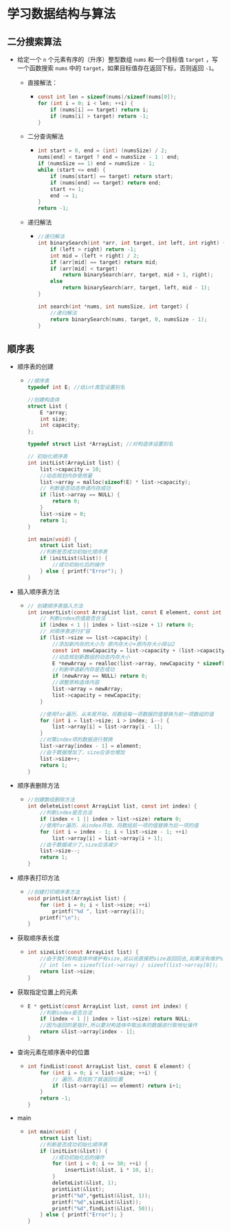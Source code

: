 # 学习数据结构与算法

## 二分搜索算法

* 给定一个 `n` 个元素有序的（升序）整型数组 `nums` 和一个目标值 `target` ，写一个函数搜索 `nums` 中的 `target`，如果目标值存在返回下标，否则返回 `-1`。

  * 直接解法：
  
    * ```c
      const int len = sizeof(nums)/sizeof(nums[0]);
      for (int i = 0; i < len; ++i) {
          if (nums[i] == target) return i;
          if (nums[i] > target) return -1;
      }
      ```
  
  * 二分查询解法
  
    * ```c
      int start = 0, end = (int) (numsSize) / 2;
      nums[end] < target ? end = numsSize - 1 : end;
      if (numsSize == 1) end = numsSize - 1;
      while (start <= end) {
          if (nums[start] == target) return start;
          if (nums[end] == target) return end;
          start += 1;
          end -= 1;
      }
      return -1;
      ```
  
  * 递归解法
  
    * ```c
      //递归解法
      int binarySearch(int *arr, int target, int left, int right) {
          if (left > right) return -1;
          int mid = (left + right) / 2;
          if (arr[mid] == target) return mid;
          if (arr[mid] < target)
              return binarySearch(arr, target, mid + 1, right);
          else
              return binarySearch(arr, target, left, mid - 1);
      }
      
      int search(int *nums, int numsSize, int target) {
          //递归解法
          return binarySearch(nums, target, 0, numsSize - 1);
      }
      
      ```

## 顺序表

* 顺序表的创建

  * ```c
    //顺序表
    typedef int E; //给int类型设置别名
    
    //创建构造体
    struct List {
        E *array;
        int size;
        int capacity;
    };
    
    typedef struct List *ArrayList; //对构造体设置别名
    
    // 初始化顺序表
    int initList(ArrayList list) {
        list->capacity = 10;
        //动态规划内存使用量
        list->array = malloc(sizeof(E) * list->capacity);
        // 判断是否动态申请内存成功
        if (list->array == NULL) {
            return 0;
        }
        list->size = 0;
        return 1;
    }
    
    int main(void) {
        struct List list;
        //判断是否成功初始化顺序表
        if (initList(&list)) {
            //成功初始化后的操作
        } else { printf("Error"); }
    }
    ```

* 插入顺序表方法

  * ```c
    // 创建顺序表插入方法
    int insertList(const ArrayList list, const E element, const int index) {
        // 判断index的值是否合法
        if (index < 1 || index > list->size + 1) return 0;
        // 对顺序表进行扩容
        if (list->size == list->capacity) {
            //添加新内存的大小为 原内存大小+原内存大小除以2
            const int newCapacity = list->capacity + (list->capacity >> 1);
            //动态规划新数组的动态内存大小
            E *newArray = realloc(list->array, newCapacity * sizeof(E));
            //判断申请新内存是否成功
            if (newArray == NULL) return 0;
            //调整原构造体内容
            list->array = newArray;
            list->capacity = newCapacity;
        }
    
        //使用for遍历，从末尾开始，将数组每一项数据的值替换为前一项数组的值
        for (int i = list->size; i > index; i--) {
            list->array[i] = list->array[i - 1];
        }
        //对第index项的数据进行替换
        list->array[index - 1] = element;
        //由于数据增加了，size应该也增加
        list->size++;
        return 1;
    }
    ```

* 顺序表删除方法

  * ```c
    //创建数组删除方法
    int deleteList(const ArrayList list, const int index) {
        //判断index是否合法
        if (index < 1 || index > list->size) return 0;
        //使用for遍历，从index开始，将数组前一项的值替换为后一项的值
        for (int i = index - 1; i < list->size - 1; ++i)
            list->array[i] = list->array[i + 1];
        //由于数据减少了,size应该减少
        list->size--;
        return 1;
    }
    ```

* 顺序表打印方法

  * ```c
    //创建打印顺序表方法
    void printList(ArrayList list) {
        for (int i = 0; i < list->size; ++i)
            printf("%d ", list->array[i]);
        printf("\n");
    }
    ```

* 获取顺序表长度

  * ```c
    int sizeList(const ArrayList list) {
        //由于我们有构造体中维护有size,说以说直接把size返回回去,如果没有维护size可以使用sizeof()
        // int len = sizeof(list->array) / sizeof(list->array[0]);
        return list->size;
    }
    ```

* 获取指定位置上的元素

  * ```c
    E * getList(const ArrayList list, const int index) {
        //判断index是否合法
        if (index < 1 || index > list->size) return NULL;
        //因为返回的是指针,所以要对构造体中取出来的数据进行取地址操作
        return &list->array[index - 1];
    }
    ```

* 查询元素在顺序表中的位置

  * ```c
    int findList(const ArrayList list, const E element) {
        for (int i = 0; i < list->size; ++i) {
            // 遍历，若找到了就返回位置
            if (list->array[i] == element) return i+1;
        }
        return -1;
    }
    ```

* main

  * ```c
    int main(void) {
        struct List list;
        //判断是否成功初始化顺序表
        if (initList(&list)) {
            //成功初始化后的操作
            for (int i = 0; i <= 30; ++i) {
                insertList(&list, i * 10, i);
            }
            deleteList(&list, 1);
            printList(&list);
            printf("%d",*getList(&list, 1));
            printf("%d",sizeList(&list));
            printf("%d",findList(&list, 50));
        } else { printf("Error"); }
    }
    ```



